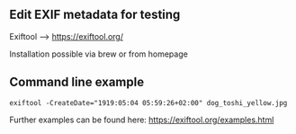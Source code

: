 ## Edit EXIF metadata for testing
Exiftool --> https://exiftool.org/

Installation possible via brew or from homepage

## Command line example

`exiftool -CreateDate="1919:05:04 05:59:26+02:00" dog_toshi_yellow.jpg`

Further examples can be found here: https://exiftool.org/examples.html